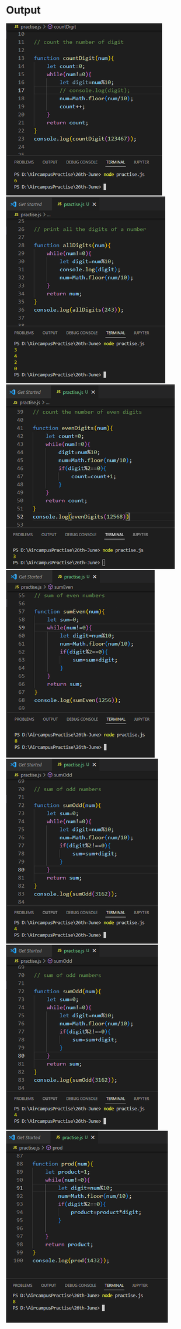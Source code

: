 <h1>Output </h1>
<img src="one.png" alt="output">
<img src="two.png" alt="output">
<img src="three.png" alt="output">
<img src="four.png" alt="output">
<img src="five.png" alt="output">
<img src="six.png" alt="output">
<img src="seven.png" alt="output">